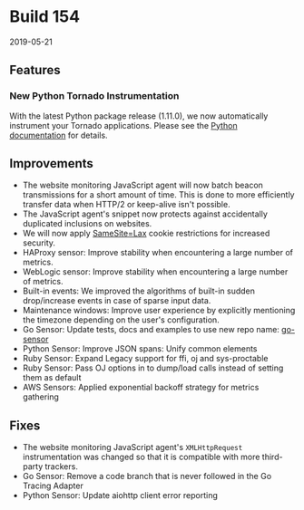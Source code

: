 # Build 154

2019-05-21

## Features

### New Python Tornado Instrumentation

With the latest Python package release (1.11.0), we now automatically instrument your Tornado applications.  Please see the [Python documentation](https://docs.instana.io/ecosystem/python/) for details.

## Improvements

- The website monitoring JavaScript agent will now batch beacon transmissions for a short amount of time. This is done to more efficiently transfer data when HTTP/2 or keep-alive isn't possible.
- The JavaScript agent's snippet now protects against accidentally duplicated inclusions on websites.
- We will now apply [SameSite=Lax](https://web.dev/samesite-cookies-explained/) cookie restrictions for increased security.
- HAProxy sensor: Improve stability when encountering a large number of metrics.
- WebLogic sensor: Improve stability when encountering a large number of metrics.
- Built-in events: We improved the algorithms of built-in sudden drop/increase events in case of sparse input data.
- Maintenance windows: Improve user experience by explicitly mentioning the timezone depending on the user's configuration.
- Go Sensor: Update tests, docs and examples to use new repo name: [go-sensor](https://github.com/instana/go-sensor)
- Python Sensor: Improve JSON spans: Unify common elements
- Ruby Sensor: Expand Legacy support for ffi, oj and sys-proctable
- Ruby Sensor: Pass OJ options in to dump/load calls instead of setting them as default
- AWS Sensors: Applied exponential backoff strategy for metrics gathering

## Fixes

- The website monitoring JavaScript agent's `XMLHttpRequest` instrumentation was changed so that it is compatible with more third-party trackers.
- Go Sensor: Remove a code branch that is never followed in the Go Tracing Adapter
- Python Sensor: Update aiohttp client error reporting
